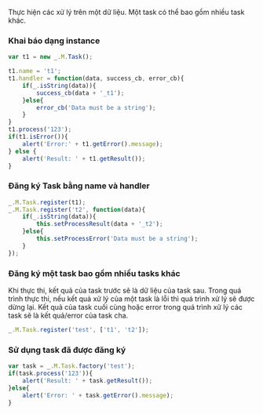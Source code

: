 Thực hiện các xử lý trên một dữ liệu. Một task có thể bao gồm nhiều task khác.

### Khai báo dạng instance
```js
var t1 = new _.M.Task();

t1.name = 't1';
t1.handler = function(data, success_cb, error_cb){
    if(_.isString(data)){
        success_cb(data + '_t1');
    }else{
        error_cb('Data must be a string');
    }
}
t1.process('123');
if(t1.isError()){
    alert('Error:' + t1.getError().message);
} else {
    alert('Result: ' + t1.getResult());
}
```

### Đăng ký Task bằng name và handler
```js
_.M.Task.register(t1);
_.M.Task.register('t2', function(data){
    if(_.isString(data)){
        this.setProcessResult(data + '_t2');
    }else{
        this.setProcessError('Data must be a string');
    }
});
```

### Đăng ký một task bao gồm nhiều tasks khác
Khi thực thi, kết quả của task trước sẽ là dữ liệu của task sau. Trong quá trình thực thi, nếu kết quả xử lý của một
task là lỗi thì quá trình xử lý sẽ được dừng lại. Kết quả của task cuối cùng hoặc error trong quá trình xử lý các task sẽ là kết quả/error của task cha.
```js
_.M.Task.register('test', ['t1', 't2']);
```

### Sử dụng task đã được đăng ký
```js
var task = _.M.Task.factory('test');
if(task.process('123')){
    alert('Result: ' + task.getResult());
}else{
    alert('Error: ' + task.getError().message);
}
```
